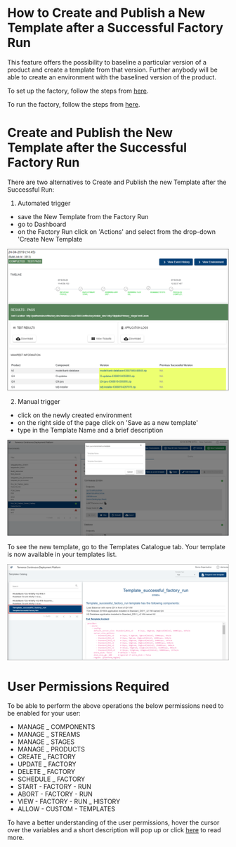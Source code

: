 # How to Create and Publish a New Template after a Successful Factory Run 

This feature offers the possibility to baseline a particular version of a product and create a template from that version. Further anybody will be able to create an environment with the baselined version of the product.

To set up the factory, follow the steps from [here](http://documentation.temenos.cloud/home/techguides/factories.html "here").

To run the factory, follow the steps from [here](http://documentation.temenos.cloud/home/techguides/run-factory.html "here").


# Create and Publish the New Template after the Successful Factory Run 

There are two alternatives to Create and Publish the new Template after the Successful Run:

1. Automated trigger 
 - save the New Template from the Factory Run 
 - go to Dashboard
 - on the Factory Run click on 'Actions' and select from the drop-down 'Create New Template


![](./images/run-factory-completed.png)


2. Manual trigger 
 - click on the newly created environment
 - on the right side of the page click on 'Save as a new template'
 - type in the Template Name and a brief description 

![](./images/save-new-template.png)

To see the new template, go to the Templates Catalogue tab. Your template is now available in your templates list.
 
![](./images/new-template.png)

 # User Permissions Required
To be able to perform the above operations the below permissions need to be enabled for your user:

- MANAGE _ COMPONENTS
- MANAGE _ STREAMS
- MANAGE _ STAGES
- MANAGE _ PRODUCTS
- CREATE _ FACTORY
- UPDATE _ FACTORY
- DELETE _ FACTORY
- SCHEDULE _ FACTORY
- START  -      FACTORY      -  RUN
- ABORT  -  FACTORY  -  RUN
- VIEW  -  FACTORY  -  RUN  _  HISTORY
- ALLOW  -  CUSTOM  -  TEMPLATES


To have a better understanding of the user permissions, hover the cursor over the variables and a short description will pop up or click [here](http://documentation.temenos.cloud/home/techguides/user-permissions) to read more.